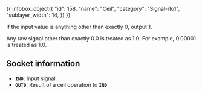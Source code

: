 {{ infobox_object({
	"id": 158,
	"name": "Ceil",
	"category": "Signal-i1o1",
	"sublayer_width": 14,
}) }}

If the input value is anything other than exactly 0, output 1.

Any raw signal other than exactly 0.0 is treated as 1.0. For example, 0.00001 is treated as 1.0.

## Socket information
- **`IN0`**: Input signal
- **`OUT0`**: Result of a ceil operation to **`IN0`**